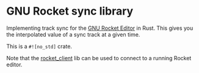 # GNU Rocket sync library

Implementing track sync for the [GNU Rocket Editor][rocket] in Rust. This gives
you the interpolated value of a sync track at a given time.

This is a `#![no_std]` crate.

Note that the [rocket_client] lib can be used to connect to a running Rocket
editor.

[rocket]: https://github.com/emoon/rocket
[rocket_client]: https://github.com/make-a-demo-tool-in-rust/rocket_client
